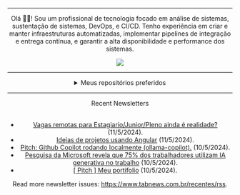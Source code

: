 <div align="center">
<hr>
<p>Olá 👋🏾! Sou um profissional de tecnologia focado em análise de sistemas, sustentação de sistemas, DevOps, e CI/CD. Tenho experiência em criar e manter infraestruturas automatizadas, implementar pipelines de integração e entrega contínua, e garantir a alta disponibilidade e performance dos sistemas.</p>
  <img src="https://media.giphy.com/media/yAGIvCiwPJn5C/giphy.gif">
<hr>
  <details>
  <summary>Meus repositórios preferidos</summary>
  <br />
  Alguns dos meus melhores repositórios:
  <br />
<br />
  <ul><li><a href=https://github.com/RxJSVini/aluratube target="_blank" rel="noopener noreferrer">RxJSVini/aluratube</a> (<b>0</b> ✨ and <b>0</b> 🍴): Aluratube - Desenvolvido durante a imersão React da Alura no final de 2022</li><li><a href=https://github.com/RxJSVini/nlw-ia target="_blank" rel="noopener noreferrer">RxJSVini/nlw-ia</a> (<b>0</b> ✨ and <b>0</b> 🍴): Projeto desenvolvido durante a NLW IA - Usando a API da OPENAI</li>
<li>More coming soon :).</li>
</ul>
  </details>
  <hr/>
    <summary>Recent Newsletters</summary>
  <br />
  <ul>
    <li><a href=https://www.tabnews.com.br/MDC99/vagas-remotas-para-estagiario-junior-pleno-ainda-e-realidade target="_blank" rel="noopener noreferrer">Vagas remotas para Estagiario/Junior/Pleno ainda é realidade?</a> (11/5/2024).</li><li><a href=https://www.tabnews.com.br/luanmenezesmatos/ideias-de-projetos-usando-angular target="_blank" rel="noopener noreferrer">Ideias de projetos usando Angular</a> (11/5/2024).</li><li><a href=https://www.tabnews.com.br/BernardoBruning/pitch-github-copilot-rodando-localmente-ollama-copilot target="_blank" rel="noopener noreferrer">Pitch: Github Copilot rodando localmente (ollama-copilot).</a> (10/5/2024).</li><li><a href=https://www.tabnews.com.br/NewsletterOficial/pesquisa-da-microsoft-revela-que-75-por-cento-dos-trabalhadores-utilizam-ia-generativa-no-trabalho target="_blank" rel="noopener noreferrer">Pesquisa da Microsoft revela que 75% dos trabalhadores utilizam IA generativa no trabalho</a> (10/5/2024).</li><li><a href=https://www.tabnews.com.br/AraujoFrontEndDeveloper/pitch-meu-portifolio target="_blank" rel="noopener noreferrer">[ Pitch ] Meu portifolio</a> (10/5/2024).</li>
  </ul>
<p>Read more newsletter issues: <a href="https://www.tabnews.com.br/recentes/rss">https://www.tabnews.com.br/recentes/rss</a>.</p>
  </details>
